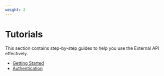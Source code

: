 ```yaml
---
weight: 2
---
```

# Tutorials

This section contains step-by-step guides to help you use the External API effectively.

- [Getting Started](getting-started.md)
- [Authentication](authentication.md)
